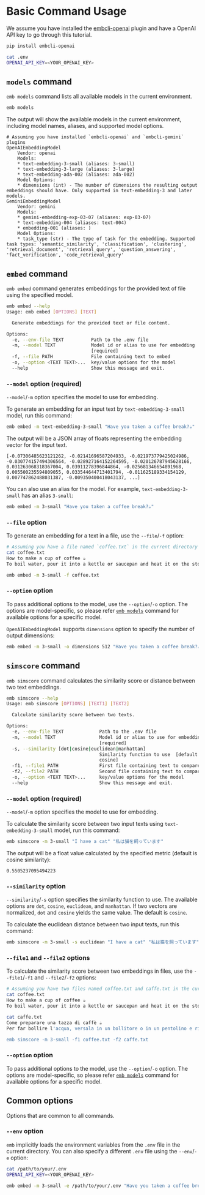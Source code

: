 # Basic Command Usage

We assume you have installed the [embcli-openai](model_plugins.md#openai-models) plugin and have a OpenAI API key to go through this tutorial.

```bash
pip install embcli-openai
```

```bash
cat .env
OPENAI_API_KEY=<YOUR_OPENAI_KEY>
```

## `models` command

`emb models` command lists all available models in the current environment. 

```bash
emb models
```

The output will show the available models in the current environment, including model names, aliases, and supported model options.

```
# Assuming you have installed `embcli-openai` and `embcli-gemini` plugins
OpenAIEmbeddingModel
    Vendor: openai
    Models:
    * text-embedding-3-small (aliases: 3-small)
    * text-embedding-3-large (aliases: 3-large)
    * text-embedding-ada-002 (aliases: ada-002)
    Model Options:
    * dimensions (int) - The number of dimensions the resulting output embeddings should have. Only supported in text-embedding-3 and later models.
GeminiEmbeddingModel
    Vendor: gemini
    Models:
    * gemini-embedding-exp-03-07 (aliases: exp-03-07)
    * text-embedding-004 (aliases: text-004)
    * embedding-001 (aliases: )
    Model Options:
    * task_type (str) - The type of task for the embedding. Supported task types: 'semantic_similarity', 'classification', 'clustering', 'retrieval_document', 'retrieval_query', 'question_answering', 'fact_verification', 'code_retrieval_query'
```

## `embed` command

`emb embed` command generates embeddings for the provided text of file using the specified model.

```bash
emb embed --help
Usage: emb embed [OPTIONS] [TEXT]

  Generate embeddings for the provided text or file content.

Options:
  -e, --env-file TEXT          Path to the .env file
  -m, --model TEXT             Model id or alias to use for embedding
                               [required]
  -f, --file PATH              File containing text to embed
  -o, --option <TEXT TEXT>...  key/value options for the model
  --help                       Show this message and exit.
```

### `--model` option (required)

`--model`/`-m` option specifies the model to use for embedding.

To generate an embedding for an input text by `text-embedding-3-small` model, run this command:

```bash
emb embed -m text-embedding-3-small "Have you taken a coffee break?☕"
```

The output will be a JSON array of floats representing the embedding vector for the input text.
```
[-0.07306485623121262, -0.02141696587204933, -0.021973779425024986, -0.030774157494306564, -0.028927164152264595, -0.020126787945628166, 0.031263068318367004, 0.03911278396844864, -0.025681346654891968, 0.005500235594809055, 0.033544644713401794, -0.011625189334154129, 0.007747862488031387, -0.009350400418043137, ...]
```

You can also use an alias for the model. For example, `text-embedding-3-small` has an alias `3-small`:

```bash
emb embed -m 3-small "Have you taken a coffee break?☕"
```

### `--file` option

To generate an embedding for a text in a file, use the `--file`/`-f` option:

```bash
# Assuming you have a file named `coffee.txt` in the current directory
cat coffee.txt 
How to make a cup of coffee ☕
To boil water, pour it into a kettle or saucepan and heat it on the stove or with an electric kettle. Wait until you see large, steady bubbles rising and breaking on the surface. Once it reaches a rolling boil, the water is ready to use.

emb embed -m 3-small -f coffee.txt
```

### `--option` option

To pass additional options to the model, use the `--option`/`-o` option. The options are model-specific, so please refer [`emb models`](#models-command) command for available options for a specific model.

`OpenAIEmbeddingModel` supports `dimensions` option to specify the number of output dimensions:

```bash
emb embed -m 3-small -o dimensions 512 "Have you taken a coffee break?☕"
```


## `simscore` command

`emb simscore` command calculates the similarity score or distance between two text embeddings.

```bash
emb simscore --help
Usage: emb simscore [OPTIONS] [TEXT1] [TEXT2]

  Calculate similarity score between two texts.

Options:
  -e, --env-file TEXT             Path to the .env file
  -m, --model TEXT                Model id or alias to use for embedding
                                  [required]
  -s, --similarity [dot|cosine|euclidean|manhattan]
                                  Similarity function to use  [default:
                                  cosine]
  -f1, --file1 PATH               First file containing text to compare
  -f2, --file2 PATH               Second file containing text to compare
  -o, --option <TEXT TEXT>...     key/value options for the model
  --help                          Show this message and exit.
```

### `--model` option (required)

`--model`/`-m` option specifies the model to use for embedding.

To calculate the similarity score between two input texts using `text-embedding-3-small` model, run this command:

```bash
emb simscore -m 3-small "I have a cat" "私は猫を飼っています"
```

The output will be a float value calculated by the specified metric (default is cosine similarity):

```
0.5505237095494223
```

### `--similarity` option

`--similarity`/`-s` option specifies the similarity function to use. The available options are `dot`, `cosine`, `euclidean`, and `manhattan`. If two vectors are normalized, `dot` and `cosine` yields the same value. The default is `cosine`.

To calculate the euclidean distance between two input texts, run this command:

```bash
emb simscore -m 3-small -s euclidean "I have a cat" "私は猫を飼っています"
```

### `--file1` and `--file2` options

To calculate the similarity score between two embeddings in files, use the `--file1`/`-f1` and `--file2`/`-f2` options:

```bash
# Assuming you have two files named coffee.txt and caffe.txt in the current directory
cat coffee.txt 
How to make a cup of coffee ☕
To boil water, pour it into a kettle or saucepan and heat it on the stove or with an electric kettle. Wait until you see large, steady bubbles rising and breaking on the surface. Once it reaches a rolling boil, the water is ready to use.

cat caffe.txt 
Come preparare una tazza di caffè ☕
Per far bollire l'acqua, versala in un bollitore o in un pentolino e riscaldala sul fornello o con un bollitore elettrico. Aspetta finché non vedi grandi bolle stabili salire e rompersi sulla superficie. Una volta che l'acqua raggiunge un'ebollizione vigorosa, è pronta per essere usata.

emb simscore -m 3-small -f1 coffee.txt -f2 caffe.txt
```

### `--option` option

To pass additional options to the model, use the `--option`/`-o` option. The options are model-specific, so please refer [`emb models`](#models-command) command for available options for a specific model.


## Common options

Options that are common to all commands.

### `--env` option

`emb` implicitly loads the environment variables from the `.env` file in the current directory. You can also specify a different `.env` file using the `--env`/`-e` option:

```bash
cat /path/to/your/.env
OPENAI_API_KEY=<YOUR_OPENAI_KEY>

emb embed -m 3-small -e /path/to/your/.env "Have you taken a coffee break?☕"
```
